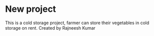 # New project 

This is a cold storage project, farmer can store their vegetables in cold storage on rent.
Created by Rajneesh Kumar